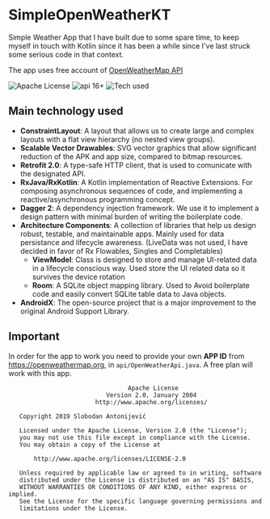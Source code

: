 # SimpleOpenWeatherKT
Simple Weather App that I have built due to some spare time, to keep myself in touch with Kotlin since it has been a while since I've last struck some serious code in that context.

The app uses free account of [OpenWeatherMap API](https://openweathermap.org/api)

![Apache License](https://img.shields.io/badge/license-Apache--2.0-blue.svg) ![api 16+](https://img.shields.io/badge/API-16%2B-green.svg) ![Tech used](https://img.shields.io/badge/tech-ConstraintLayout%20%7C%20SVG%20%7C%20RxJava%20%7C%20Retrofit%20%7C%20Dagger%20%7C%20Butter%20Knife%20%7C%20Architecture%20Components%20%7C%20AndroidX-red.svg)

## Main technology used
- **ConstraintLayout**: A layout that allows us to create large and complex layouts with a flat view hierarchy (no nested view groups). 
- **Scalable Vector Drawables**: SVG vector graphics that allow significant reduction of the APK and app size, compared to bitmap resources.
- **Retrofit 2.0**: A type-safe HTTP client, that is used to comunicate with the designated API.
- **RxJava/RxKotlin**: A Kotlin implementation of Reactive Extensions. For composing asynchronous sequences of code, and implementing a reactive/asynchronous programming concept.
- **Dagger 2**: A dependency injection framework. We use it to implement a design pattern with minimal burden of writing the boilerplate code.
- **Architecture Components**: A collection of libraries that help us design robust, testable, and maintainable apps. Mainly used for data persistance and lifecycle awareness. (LiveData was not used, I have decided in favor of Rx Flowables, Singles and Completables)
  - **ViewModel**: Class is designed to store and manage UI-related data in a lifecycle conscious way. Used store the UI related data so it survives the device rotation
  - **Room**: A SQLite object mapping library. Used to Avoid boilerplate code and easily convert SQLite table data to Java objects.
- **AndroidX**: The open-source project that is a major improvement to the original Android Support Library.

## Important
In order for the app to work you need to provide your own **APP ID** from https://openweathermap.org, in ```api/OpenWeatherApi.java```. A free plan will work with this app. 

```
                                 Apache License
                           Version 2.0, January 2004
                        http://www.apache.org/licenses/

   Copyright 2019 Slobodan Antonijević

   Licensed under the Apache License, Version 2.0 (the "License");
   you may not use this file except in compliance with the License.
   You may obtain a copy of the License at

       http://www.apache.org/licenses/LICENSE-2.0

   Unless required by applicable law or agreed to in writing, software
   distributed under the License is distributed on an "AS IS" BASIS,
   WITHOUT WARRANTIES OR CONDITIONS OF ANY KIND, either express or implied.
   See the License for the specific language governing permissions and
   limitations under the License.
```
